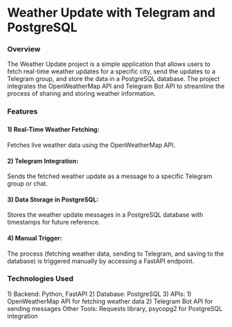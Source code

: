 <h1>Weather Update with Telegram and PostgreSQL</h1>
<h3>Overview</h3>
The Weather Update project is a simple application that allows users to fetch real-time weather updates for a specific city, send the updates to a Telegram group, and store the data in a PostgreSQL database. The project integrates the OpenWeatherMap API and Telegram Bot API to streamline the process of sharing and storing weather information.
<br>

<h3>Features<h3>
<h4>1) Real-Time Weather Fetching:</h4>
Fetches live weather data using the OpenWeatherMap API.

<h4>2) Telegram Integration:</h4>
Sends the fetched weather update as a message to a specific Telegram group or chat.

<h4>3) Data Storage in PostgreSQL:</h4>
Stores the weather update messages in a PostgreSQL database with timestamps for future reference.

<h4>4) Manual Trigger:</h4>
The process (fetching weather data, sending to Telegram, and saving to the database) is triggered manually by accessing a FastAPI endpoint.


<h3>Technologies Used</h3>
1) Backend: Python, FastAPI
2) Database: PostgreSQL
3) APIs:
        1) OpenWeatherMap API for fetching weather data
        2) Telegram Bot API for sending messages
Other Tools: Requests library, psycopg2 for PostgreSQL integration

